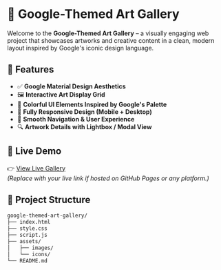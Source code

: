 # 🎨 Google-Themed Art Gallery

Welcome to the **Google-Themed Art Gallery** – a visually engaging web project that showcases artworks and creative content in a clean, modern layout inspired by Google's iconic design language.

## 🌟 Features

- ✅ **Google Material Design Aesthetics**
- 🖼️ **Interactive Art Display Grid**
- 🌈 **Colorful UI Elements Inspired by Google's Palette**
- 📱 **Fully Responsive Design (Mobile + Desktop)**
- 🧭 **Smooth Navigation & User Experience**
- 🔍 **Artwork Details with Lightbox / Modal View**

## 🚀 Live Demo

👉 [View Live Gallery](https://codingfrog7.github.io/CodeSoft-Task-1/)  
*(Replace with your live link if hosted on GitHub Pages or any platform.)*

## 📂 Project Structure

```bash
google-themed-art-gallery/
├── index.html
├── style.css
├── script.js
├── assets/
│   ├── images/
│   └── icons/
└── README.md
